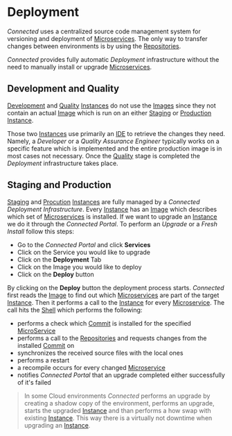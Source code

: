 # Deployment

*Connected* uses a centralized source code management system for versioning and deployment of [Microservices](../Microservices/README.md). The only way to transfer changes between environments is by using the [Repositories](Repositories.md).

*Connected* provides fully automatic *Deployment* infrastructure without the need to manually install or upgrade [Microservices](../Microservices/README.md).

## Development and Quality

[Development](../Environment/Development.md) and [Quality](../Environment/Quality.md) [Instances](../Environment/Instance.md) do not use the [Images](Images.md) since they not contain an actual [Image](Images.md) which is run on an either [Staging](../Environment/Staging.md) or [Production](../Environment/Production.md) [Instance](../Environment/Instance.md).

Those two [Instances](../Environment/Instance.md) use primarily an [IDE](../IDE/README.md) to retrieve the changes they need. Namely, a *Developer* or a *Quality Assurance Engineer* typically works on a specific feature which is implemented and the entire production image is in most cases not necessary. Once the [Quality](../Environment/Quality.md) stage is completed the *Deployment* infrastructure takes place.

## Staging and Production

[Staging](../Environment/Staging.md) and [Procution](../Environment/Production.md) [Instances](../Environment/Instance.md) are fully managed by a *Connected Deployment Infrastructure*. Every [Instance](../Environment/Instance.md) has an [Image](Images.md) which describes which set of [Microservices](../Microservices/README.md) is installed. If we want to upgrade an [Instance](../Environment/Instance.md) we do it through the *Connected Portal*. To perform an *Upgrade* or a *Fresh Install* follow this steps:

- Go to the *Connected Portal* and click **Services**
- Click on the Service you would like to upgrade
- Click on the **Deployment** Tab
- Click on the Image you would like to deploy
- Click on the **Deploy** button

By clicking on the **Deploy** button the deployment process starts. *Connected* first reads the [Image](Images.md) to find out which [Microservices](../Microservices/README.md) are part of the target [Instance](../Environment/Instance.md). Then it performs a call to the [Instance](..//Environment/Instance.md) for every [Microservice](../Microservices/README.md). The call hits the [Shell](../Environment/Shell.md) which performs the following:

- performs a check which [Commit](Repositories.md#commits) is installed for the specified [MicroService](../Microservices/README.md)
- performs a call to the [Repositories](Repositories.md) and requests changes from the installed [Commit](Repositories.md#commits) on
- synchronizes the received source files with the local ones
- performs a restart
- a recompile occurs for every changed [Microservice](../Microservices/README.md)
- notifies *Connected Portal* that an upgrade completed either successfully of it's failed

> In some Cloud environments *Connected* performs an upgrade by creating a shadow copy of the environment, performs an upgrade, starts the upgraded [Instance](../Environment/README.md) and than performs a how swap with existing [Instance](../Environment/Instance.md). This way there is a virtually not downtime when upgrading an [Instance](../Environment/Instance.md).